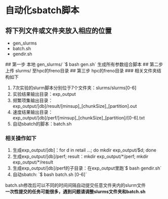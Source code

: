 # 自动化sbatch脚本
## 将下列文件或文件夹放入相应的位置
<ul>
<li>gen_slurms</li>
<li>batch.sh</li>
<li>gendir.sh</li>
</ul>
## 第一步 本地 gen_slurms/
`$ bash gen.sh` 生成所有参数组合脚本
## 第二步 上传 slurms/ 至hpc的freno目录
## 第三步 hpc的freno目录
### 相关文件夹结构如下
<ol>
<li>7次实验的slurm脚本分别位于7个文件夹：slurms/slurms[0-6]</li>
<li>实验结果输出目录：exp_output</li>
<li>频繁项集输出目录：exp_output/[db]/result/[minsup]_[chunkSize]_[partition].out</li>
<li>速度结果输出目录：exp_output/[db]/perf/[minsup]_[chunkSize]_[partition]/[0-6].txt</li>
<li>自动sbatch的脚本：batch.sh</li>
</ol>

### 相关操作如下
<ol>
<li>生成exp_output/[db]：for d in retail ...; do mkdir exp_output/$d; done</li>
<li>生成exp_output/[db]/perf; result：mkdir exp_output/*/perf; mkdir exp_output/*/result</li>
<li>生成exp_output/[db]/perf的子目录：在exp_output里跑`$ bash gendir.sh`</li>
<li>自动sbatch: `$ bash batch.sh [0-6]`</li>
</ol>
batch.sh修改后可以不同的时间间隔自动提交任意文件夹内的slurm文件<br>
<b>一次性提交的任务可能很多，遇到问题请调整slurms文件夹和batch.sh</b>
